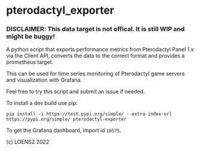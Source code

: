 # pterodactyl_exporter

### DISCLAIMER: This data target is not offical. It is still WIP and might be buggy!

A python script that exports performance metrics from Pterodactyl Panel 1.x via the Client API, converts the data to the correct format and provides a prometheus target.

This can be used for time series monitoring of Pterodactyl game servers and visualization with Grafana.

Feel free to try this script and submit an issue if needed.

To install a dev build use pip:
```
pip install -i https://test.pypi.org/simple/ --extra-index-url https://pypi.org/simple/ pterodactyl-exporter
```

To get the Grafana dashboard, import id `16575`.

(c) LOENS2 2022
